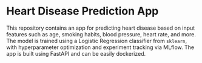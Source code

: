 # Heart Disease Prediction App

This repository contains an app for predicting heart disease based on input features such as age, smoking habits, blood pressure, heart rate, and more. The model is trained using a Logistic Regression classifier from `sklearn`, with hyperparameter optimization and experiment tracking via MLflow. The app is built using FastAPI and can be easily dockerized.

